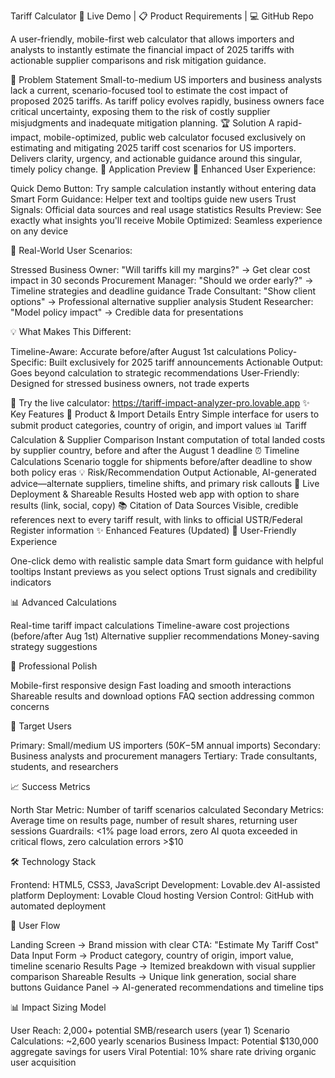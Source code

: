 Tariff Calculator
🚀 Live Demo | 📋 Product Requirements | 💻 GitHub Repo

A user-friendly, mobile-first web calculator that allows importers and analysts to instantly estimate the financial impact of 2025 tariffs with actionable supplier comparisons and risk mitigation guidance.

🎯 Problem Statement
Small-to-medium US importers and business analysts lack a current, scenario-focused tool to estimate the cost impact of proposed 2025 tariffs. As tariff policy evolves rapidly, business owners face critical uncertainty, exposing them to the risk of costly supplier misjudgments and inadequate mitigation planning.
🏆 Solution
A rapid-impact, mobile-optimized, public web calculator focused exclusively on estimating and mitigating 2025 tariff cost scenarios for US importers. Delivers clarity, urgency, and actionable guidance around this singular, timely policy change.
📱 Application Preview
🚀 Enhanced User Experience:

Quick Demo Button: Try sample calculation instantly without entering data
Smart Form Guidance: Helper text and tooltips guide new users
Trust Signals: Official data sources and real usage statistics
Results Preview: See exactly what insights you'll receive
Mobile Optimized: Seamless experience on any device

👥 Real-World User Scenarios:

Stressed Business Owner: "Will tariffs kill my margins?" → Get clear cost impact in 30 seconds
Procurement Manager: "Should we order early?" → Timeline strategies and deadline guidance
Trade Consultant: "Show client options" → Professional alternative supplier analysis
Student Researcher: "Model policy impact" → Credible data for presentations

💡 What Makes This Different:

Timeline-Aware: Accurate before/after August 1st calculations
Policy-Specific: Built exclusively for 2025 tariff announcements
Actionable Output: Goes beyond calculation to strategic recommendations
User-Friendly: Designed for stressed business owners, not trade experts

🎯 Try the live calculator: https://tariff-impact-analyzer-pro.lovable.app
✨ Key Features
🔢 Product & Import Details Entry
Simple interface for users to submit product categories, country of origin, and import values
📊 Tariff Calculation & Supplier Comparison
Instant computation of total landed costs by supplier country, before and after the August 1 deadline
⏰ Timeline Calculations
Scenario toggle for shipments before/after deadline to show both policy eras
💡 Risk/Recommendation Output
Actionable, AI-generated advice—alternate suppliers, timeline shifts, and primary risk callouts
🔗 Live Deployment & Shareable Results
Hosted web app with option to share results (link, social, copy)
📚 Citation of Data Sources
Visible, credible references next to every tariff result, with links to official USTR/Federal Register information
✨ Enhanced Features (Updated)
🎯 User-Friendly Experience

One-click demo with realistic sample data
Smart form guidance with helpful tooltips
Instant previews as you select options
Trust signals and credibility indicators

📊 Advanced Calculations

Real-time tariff impact calculations
Timeline-aware cost projections (before/after Aug 1st)
Alternative supplier recommendations
Money-saving strategy suggestions

📱 Professional Polish

Mobile-first responsive design
Fast loading and smooth interactions
Shareable results and download options
FAQ section addressing common concerns

🎯 Target Users

Primary: Small/medium US importers ($50K-$5M annual imports)
Secondary: Business analysts and procurement managers
Tertiary: Trade consultants, students, and researchers

📈 Success Metrics

North Star Metric: Number of tariff scenarios calculated
Secondary Metrics: Average time on results page, number of result shares, returning user sessions
Guardrails: <1% page load errors, zero AI quota exceeded in critical flows, zero calculation errors >$10

🛠️ Technology Stack

Frontend: HTML5, CSS3, JavaScript
Development: Lovable.dev AI-assisted platform
Deployment: Lovable Cloud hosting
Version Control: GitHub with automated deployment

🚀 User Flow

Landing Screen → Brand mission with clear CTA: "Estimate My Tariff Cost"
Data Input Form → Product category, country of origin, import value, timeline scenario
Results Page → Itemized breakdown with visual supplier comparison
Shareable Results → Unique link generation, social share buttons
Guidance Panel → AI-generated recommendations and timeline tips

📊 Impact Sizing Model

User Reach: 2,000+ potential SMB/research users (year 1)
Scenario Calculations: ~2,600 yearly scenarios
Business Impact: Potential $130,000 aggregate savings for users
Viral Potential: 10% share rate driving organic user acquisition
